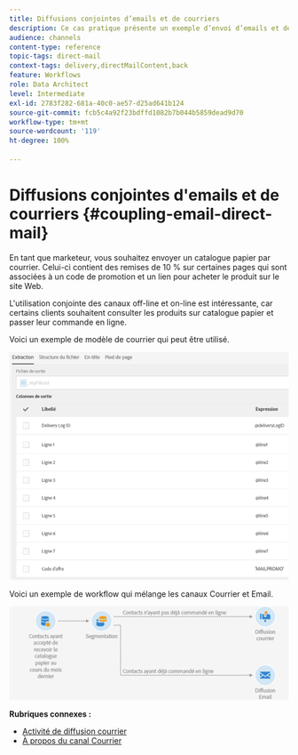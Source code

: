 ```yaml
---
title: Diffusions conjointes d’emails et de courriers
description: Ce cas pratique présente un exemple d’envoi d’emails et de courriers à l’aide d’un workflow.
audience: channels
content-type: reference
topic-tags: direct-mail
context-tags: delivery,directMailContent,back
feature: Workflows
role: Data Architect
level: Intermediate
exl-id: 2783f282-681a-40c0-ae57-d25ad641b124
source-git-commit: fcb5c4a92f23bdffd1082b7b044b5859dead9d70
workflow-type: tm+mt
source-wordcount: '119'
ht-degree: 100%

---
```


# Diffusions conjointes d&#39;emails et de courriers {#coupling-email-direct-mail}

En tant que marketeur, vous souhaitez envoyer un catalogue papier par courrier. Celui-ci contient des remises de 10 % sur certaines pages qui sont associées à un code de promotion et un lien pour acheter le produit sur le site Web.

L&#39;utilisation conjointe des canaux off-line et on-line est intéressante, car certains clients souhaitent consulter les produits sur catalogue papier et passer leur commande en ligne.

Voici un exemple de modèle de courrier qui peut être utilisé.

![](assets/direct_mail_9.png)

Voici un exemple de workflow qui mélange les canaux Courrier et Email.

![](assets/direct_mail_10.png)

**Rubriques connexes :**

* [Activité de diffusion courrier](../../automating/using/direct-mail-delivery.md)
* [À propos du canal Courrier](../../channels/using/about-direct-mail.md)
